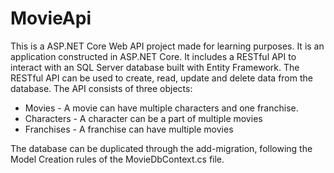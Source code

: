 # MovieApi

This is a ASP.NET Core Web API project made for learning purposes. It is an application constructed in ASP.NET Core. It includes a RESTful API to interact with an SQL Server database built with Entity Framework.
The RESTful API can be used to create, read, update and delete data from the database. The API consists of three objects:

- Movies - A movie can have multiple characters and one franchise.
- Characters - A character can be a part of multiple movies
- Franchises - A franchise can have multiple movies

The database can be duplicated through the add-migration, following the Model Creation rules of the MovieDbContext.cs file.
